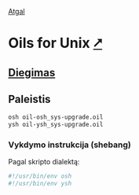 [Atgal](./readme.md)

# Oils for Unix [&#x2B67;](https://www.oilshell.org/)

## [Diegimas](../install/oil_readme.md)

## Paleistis

```bash
osh oil-osh_sys-upgrade.oil
ysh oil-ysh_sys-upgrade.oil
```

### Vykdymo instrukcija (shebang)

Pagal skripto dialektą:

```bash
#!/usr/bin/env osh
#!/usr/bin/env ysh
```
